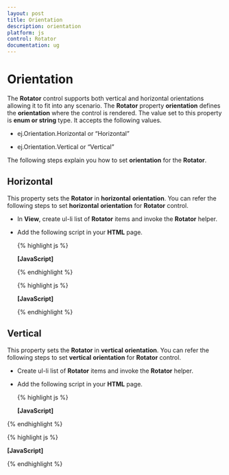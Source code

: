 ```yaml
---
layout: post
title: Orientation
description: orientation
platform: js
control: Rotator
documentation: ug
---
```


# Orientation

The **Rotator** control supports both vertical and horizontal orientations allowing it to fit into any scenario. The **Rotator** property **orientation** defines the **orientation** where the control is rendered. The value set to this property is **enum or string** type. It accepts the following values.

* ej.Orientation.Horizontal or “Horizontal”

* ej.Orientation.Vertical  or “Vertical”

The following steps explain you how to set **orientation** for the **Rotator**.

## Horizontal

This property sets the **Rotator** in **horizontal** **orientation**. You can refer the following steps to set **horizontal** **orientation** for **Rotator** control.

* In **View**, create ul-li list of **Rotator** items and invoke the **Rotator** helper.

* Add the following script in your **HTML** page.


  {% highlight js %}

  **[JavaScript]**
  
  	<script type="text/javascript">
	    $(function () {
	        // declaration
	        $("#slidercontent").ejRotator({ slideWidth: 500, orientation: ej.Orientation.Horizontal });
	    });
	</script> 


  {% endhighlight %}
  
  
  {% highlight js %}

  **[JavaScript]**
  
  	<script type="text/javascript">
	    $(function () {
	        // declaration
	        $("#slidercontent").ejRotator({ slideWidth: 500, orientation: "Horizontal" });
	    });
	</script>


  {% endhighlight %}


## Vertical

This property sets the **Rotator** in **vertical** **orientation**. You can refer the following steps to set **vertical** **orientation** for **Rotator** control.

* Create ul-li list of **Rotator** items and invoke the **Rotator** helper.

* Add the following script in your **HTML** page.



  {% highlight js %}

  **[JavaScript]**
  	
<script type="text/javascript">
	    $(function () {
	        // declaration
	        $("#slidercontent").ejRotator({ slideWidth: 500, orientation: ej.Orientation.Vertical });
	    });
	</script>

  {% endhighlight %}
  
  
  {% highlight js %}

  **[JavaScript]**
  
<script type="text/javascript">
	    $(function () {
	        // declaration
	        $("#slidercontent").ejRotator({ slideWidth: 500, orientation: "Vertical" });
	    });
	</script>

  {% endhighlight %}

